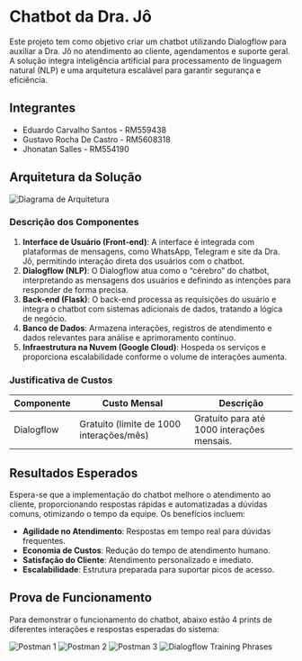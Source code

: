 # Chatbot da Dra. Jô

Este projeto tem como objetivo criar um chatbot utilizando Dialogflow para auxiliar a Dra. Jô no atendimento ao cliente, agendamentos e suporte geral. A solução integra inteligência artificial para processamento de linguagem natural (NLP) e uma arquitetura escalável para garantir segurança e eficiência.

## Integrantes

- Eduardo Carvalho Santos - RM559438
- Gustavo Rocha De Castro - RM5608318
- Jhonatan Salles - RM554190

## Arquitetura da Solução


![Diagrama de Arquitetura](https://i.imgur.com/qHqDIJD.png) <!-- Substitua pelo caminho do arquivo real do diagrama -->

### Descrição dos Componentes

1. **Interface de Usuário (Front-end)**: A interface é integrada com plataformas de mensagens, como WhatsApp, Telegram e site da Dra. Jô, permitindo interação direta dos usuários com o chatbot.
2. **Dialogflow (NLP)**: O Dialogflow atua como o “cérebro” do chatbot, interpretando as mensagens dos usuários e definindo as intenções para responder de forma precisa.
3. **Back-end (Flask)**: O back-end processa as requisições do usuário e integra o chatbot com sistemas adicionais de dados, tratando a lógica de negócio.
4. **Banco de Dados**: Armazena interações, registros de atendimento e dados relevantes para análise e aprimoramento contínuo.
5. **Infraestrutura na Nuvem (Google Cloud)**: Hospeda os serviços e proporciona escalabilidade conforme o volume de interações aumenta.

### Justificativa de Custos

| Componente                | Custo Mensal | Descrição                                              |
|---------------------------|--------------|--------------------------------------------------------|
| Dialogflow                | Gratuito (limite de 1000 interações/mês) | Gratuito para até 1000 interações mensais. |


## Resultados Esperados

Espera-se que a implementação do chatbot melhore o atendimento ao cliente, proporcionando respostas rápidas e automatizadas a dúvidas comuns, otimizando o tempo da equipe. Os benefícios incluem:
- **Agilidade no Atendimento**: Respostas em tempo real para dúvidas frequentes.
- **Economia de Custos**: Redução do tempo de atendimento humano.
- **Satisfação do Cliente**: Atendimento personalizado e imediato.
- **Escalabilidade**: Estrutura preparada para suportar picos de acesso.

## Prova de Funcionamento

Para demonstrar o funcionamento do chatbot, abaixo estão 4 prints de diferentes interações e respostas esperadas do sistema:

![Postman 1](https://i.imgur.com/ZhK8Fxa.png)
![Postman 2](https://i.imgur.com/aWSsX0R.png)
![Postman 3](https://i.imgur.com/mD2mqx4.png)
![Dialogflow Training Phrases](https://i.imgur.com/Ly1FSuo.png)


